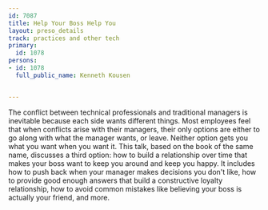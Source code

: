 ---
id: 7087
title: Help Your Boss Help You
layout: preso_details
track: practices and other tech
primary:
  id: 1078
persons:
- id: 1078
  full_public_name: Kenneth Kousen

---
The conflict between technical professionals and traditional managers is inevitable because each side wants different things. Most employees feel that when conflicts arise with their managers, their only options are either to go along with what the manager wants, or leave. Neither option gets you what you want when you want it. This talk, based on the book of the same name, discusses a third option: how to build a relationship over time that makes your boss want to keep you around and keep you happy. It includes how to push back when your manager makes decisions you don't like, how to provide good enough answers that build a constructive loyalty relationship, how to avoid common mistakes like believing your boss is actually your friend, and more.